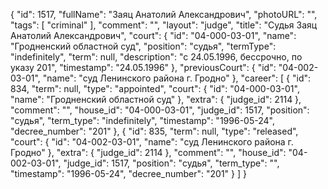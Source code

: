 {
    "id": 1517,
    "fullName": "Заяц Анатолий Александрович",
    "photoURL": "",
    "tags": [
        "criminal"
    ],
    "comment": "",
    "layout": "judge",
    "title": "Судья Заяц Анатолий Александрович",
    "court": {
        "id": "04-000-03-01",
        "name": "Гродненский областной суд",
        "position": "судья",
        "termType": "indefinitely",
        "term": null,
        "description": "c 24.05.1996, бессрочно, по указу 201",
        "timestamp": "24.05.1996"
    },
    "previousCourt": {
        "id": "04-002-03-01",
        "name": "суд Ленинского района г. Гродно"
    },
    "career": [
        {
            "id": 834,
            "term": null,
            "type": "appointed",
            "court": {
                "id": "04-000-03-01",
                "name": "Гродненский областной суд"
            },
            "extra": {
                "judge_id": 2114
            },
            "comment": "",
            "house_id": "04-000-03-01",
            "judge_id": 1517,
            "position": "судья",
            "term_type": "indefinitely",
            "timestamp": "1996-05-24",
            "decree_number": "201"
        },
        {
            "id": 835,
            "term": null,
            "type": "released",
            "court": {
                "id": "04-002-03-01",
                "name": "суд Ленинского района г. Гродно"
            },
            "extra": {
                "judge_id": 2114
            },
            "comment": "",
            "house_id": "04-002-03-01",
            "judge_id": 1517,
            "position": "судья",
            "term_type": "",
            "timestamp": "1996-05-24",
            "decree_number": "201"
        }
    ]
}